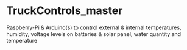 # TruckControls_master
Raspberry-Pi &amp; Arduino(s) to control external &amp; internal temperatures, humidity, voltage levels on batteries &amp; solar panel, water quantity and temperature
